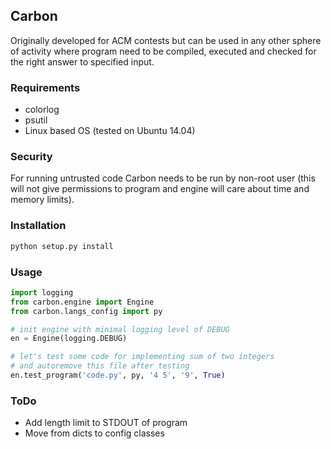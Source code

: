 ## Carbon
Originally developed for ACM contests but can be used in any other sphere of activity where program need to be compiled, executed and checked for the right answer to specified input.

### Requirements
* colorlog
* psutil
* Linux based OS (tested on Ubuntu 14.04)

### Security
For running untrusted code Carbon needs to be run by non-root user (this will not give permissions to program and engine will care about time and memory limits).

### Installation
```bash
python setup.py install
```

### Usage
```python
import logging
from carbon.engine import Engine
from carbon.langs_config import py

# init engine with minimal logging level of DEBUG
en = Engine(logging.DEBUG)

# let's test some code for implementing sum of two integers
# and autoremove this file after testing
en.test_program('code.py', py, '4 5', '9', True)
```

### ToDo
* Add length limit to STDOUT of program
* Move from dicts to config classes